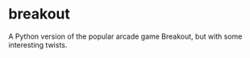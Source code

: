 # breakout
A Python version of the popular arcade game Breakout, but with some interesting twists. 
